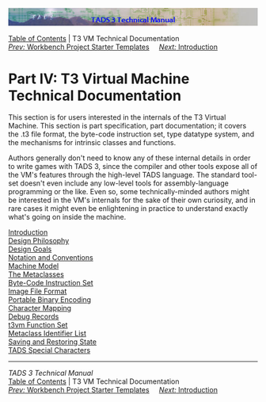 ![](topbar.jpg)

[Table of Contents](toc.htm) \| T3 VM Technical Documentation  
[*Prev:* Workbench Project Starter Templates](t3projectStarters.htm)    
[*Next:* Introduction](t3spec/intro.htm)    

# Part IV: T3 Virtual Machine Technical Documentation

This section is for users interested in the internals of the T3 Virtual
Machine. This section is part specification, part documentation; it
covers the .t3 file format, the byte-code instruction set, type datatype
system, and the mechanisms for intrinsic classes and functions.

Authors generally don't need to know any of these internal details in
order to write games with TADS 3, since the compiler and other tools
expose all of the VM's features through the high-level TADS language.
The standard tool-set doesn't even include any low-level tools for
assembly-language programming or the like. Even so, some
technically-minded authors might be interested in the VM's internals for
the sake of their own curiosity, and in rare cases it might even be
enlightening in practice to understand exactly what's going on inside
the machine.

[Introduction](t3spec/intro.htm)  
[Design Philosophy](t3spec/philos.htm)  
[Design Goals](t3spec/goals.htm)  
[Notation and Conventions](t3spec/notation.htm)  
[Machine Model](t3spec/model.htm)  
[The Metaclasses](t3spec/metacl.htm)  
[Byte-Code Instruction Set](t3spec/opcode.htm)  
[Image File Format](t3spec/format.htm)  
[Portable Binary Encoding](t3spec/bincode.htm)  
[Character Mapping](t3spec/charmap.htm)  
[Debug Records](t3spec/debug.htm)  
[t3vm Function Set](t3spec/fnset_t3.htm)  
[Metaclass Identifier List](t3spec/metalist.htm)  
[Saving and Restoring State](t3spec/save.htm)  
[TADS Special Characters](t3spec/tadsspch.htm)  

------------------------------------------------------------------------

*TADS 3 Technical Manual*  
[Table of Contents](toc.htm) \| T3 VM Technical Documentation  
[*Prev:* Workbench Project Starter Templates](t3projectStarters.htm)    
[*Next:* Introduction](t3spec/intro.htm)    
